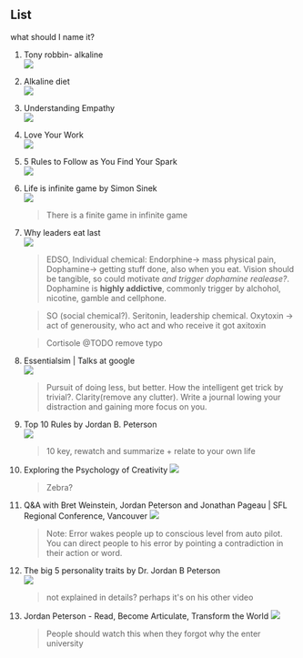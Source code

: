 ## List
  what should I name it?


1. Tony robbin- alkaline<br>
[![](https://img.youtube.com/vi/wTROvy5442k/0.jpg)](https://www.youtube.com/watch?v=wTROvy5442k)

1. Alkaline diet<br>
[![](https://img.youtube.com/vi/qu645wvzMwQ/0.jpg)](https://www.youtube.com/watch?v=qu645wvzMwQ)

0. Understanding Empathy<br>
[![](https://img.youtube.com/vi/pi86Nr9Mdms/0.jpg)](https://www.youtube.com/watch?v=pi86Nr9Mdms)

0. Love Your Work<br>
[![](https://img.youtube.com/vi/jDIZS4IQlQk/0.jpg)](https://www.youtube.com/watch?v=jDIZS4IQlQk)

0. 5 Rules to Follow as You Find Your Spark<br>
[![](https://img.youtube.com/vi/8l-YpiiBH4o/0.jpg)](https://www.youtube.com/watch?v=8l-YpiiBH4o)

0. Life is infinite game by Simon Sinek<br>
[![](https://img.youtube.com/vi/_osKgFwKoDQ/0.jpg)](https://www.youtube.com/watch?v=_osKgFwKoDQ)
   > There is a finite game in infinite game

0. Why leaders eat last<br>
  [![](https://img.youtube.com/vi/ReRcHdeUG9Y/0.jpg)](https://www.youtube.com/watch?v=ReRcHdeUG9Y)
   > EDSO, Individual chemical: Endorphine-> mass physical pain, Dophamine-> getting stuff done, also when you eat.
   Vision should be tangible, so could motivate *and trigger dophamine realease?*. Dophamine is **highly addictive**, commonly trigger by
   alchohol, nicotine, gamble and cellphone.

   > SO (social chemical?). Seritonin, leadership chemical.
   Oxytoxin -> act of generousity, who act and who receive it got axitoxin

   > Cortisole @TODO remove typo

0. Essentialsim | Talks at google<br>
  [![](https://img.youtube.com/vi/sQKrt1-IDaE/0.jpg)](https://www.youtube.com/watch?v=sQKrt1-IDaE)
   > Pursuit of doing less, but better.
   How the intelligent get trick by trivial?. Clarity(remove any clutter). Write a journal lowing your distraction and gaining more focus on you.

0. Top 10 Rules by Jordan B. Peterson<br>
  [![](https://img.youtube.com/vi/6jN1ckK2YBA/0.jpg)](https://www.youtube.com/watch?v=6jN1ckK2YBA)
   > 10 key, rewatch and summarize + relate to your own life

0. Exploring the Psychology of Creativity
[![](https://img.youtube.com/vi/KxGPe1jD-qY/0.jpg)](https://www.youtube.com/watch?v=KxGPe1jD-qY)
   > Zebra?

0. Q&A with Bret Weinstein, Jordan Peterson and Jonathan Pageau | SFL Regional Conference, Vancouver
[![](https://img.youtube.com/vi/0cLLFSdKZLI/0.jpg)](https://www.youtube.com/watch?v=0cLLFSdKZLI)
   > Note: Error wakes people up to conscious level from auto pilot. You can direct people to his error by pointing a contradiction in their action or word.

0. The big 5 personality traits by Dr. Jordan B Peterson<br>
[![](https://img.youtube.com/vi/pCceO_D4AlY/0.jpg)](https://www.youtube.com/watch?v=pCceO_D4AlY)
   > not explained in details? perhaps it's on his other video

0. Jordan Peterson - Read, Become Articulate, Transform the World
[![](https://img.youtube.com/vi/tkc5Fl0E8uU/0.jpg)](https://www.youtube.com/watch?v=tkc5Fl0E8uU)
   > People should watch this when they forgot why the enter university
